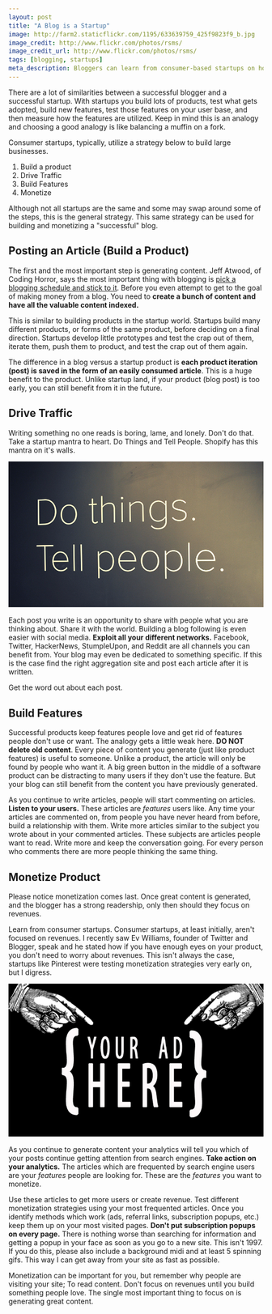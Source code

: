 ```yaml
---
layout: post
title: "A Blog is a Startup"
image: http://farm2.staticflickr.com/1195/633639759_425f9823f9_b.jpg
image_credit: http://www.flickr.com/photos/rsms/
image_credit_url: http://www.flickr.com/photos/rsms/
tags: [blogging, startups]
meta_description: Bloggers can learn from consumer-based startups on how to build something people love.
---
```


There are a lot of similarities between a successful blogger and a successful startup. With startups you build lots of products, test what gets adopted, build new features, test those features on your user base, and then measure how the features are utilized. Keep in mind this is an analogy and choosing a good analogy is like balancing a muffin on a fork.

Consumer startups, typically, utilize a strategy below to build large businesses.

1. Build a product
2. Drive Traffic
3. Build Features
4. Monetize

Although not all startups are the same and some may swap around some of the steps, this is the general strategy. This same strategy can be used for building and monetizing a "successful" blog.

## Posting an Article (Build a Product)

The first and the most important step is generating content. Jeff Atwood, of Coding Horror, says the most important thing with blogging is [pick a blogging schedule and stick to it](http://www.codinghorror.com/blog/2007/10/how-to-achieve-ultimate-blog-success-in-one-easy-step.html). Before you even attempt to get to the goal of making money from a blog. You need to __create a bunch of content and have all the valuable content indexed.__

This is similar to building products in the startup world. Startups build many different products, or forms of the same product, before deciding on a final direction. Startups develop little prototypes and test the crap out of them, iterate them, push them to product, and test the crap out of them again.

The difference in a blog versus a startup product is __each product iteration (post) is saved in the form of an easily consumed article__. This is a huge benefit to the product. Unlike startup land, if your product (blog post) is too early, you can still benefit from it in the future.

## Drive Traffic

Writing something no one reads is boring, lame, and lonely. Don't do that. Take a startup mantra to heart. Do Things and Tell People. Shopify has this mantra on it's walls.

![Do things and tell people](/assets/images/dothingstellpeople.jpeg)

Each post you write is an opportunity to share with people what you are thinking about. Share it with the world. Building a blog following is even easier with social media. __Exploit all your different networks.__ Facebook, Twitter, HackerNews, StumpleUpon, and Reddit are all channels you can benefit from. Your blog may even be dedicated to something specific. If this is the case find the right aggregation site and post each article after it is written.

Get the word out about each post.

## Build Features

Successful products keep features people love and get rid of features people don't use or want. The analogy gets a little weak here. __DO NOT delete old content__. Every piece of content you generate (just like product features) is useful to someone. Unlike a product, the article will only be found by people who want it. A big green button in the middle of a software product can be distracting to many users if they don't use the feature. But your blog can still benefit from the content you have previously generated.

As you continue to write articles, people will start commenting on articles. __Listen to your users.__ These articles are _features_ users like. Any time your articles are commented on, from people you have never heard from before, build a relationship with them. Write more articles similar to the subject you wrote about in your commented articles. These subjects are articles people want to read. Write more and keep the conversation going. For every person who comments there are more people thinking the same thing.

## Monetize Product
Please notice monetization comes last. Once great content is generated, and the blogger has a strong readership, only then should they focus on revenues.

Learn from consumer startups. Consumer startups, at least initially, aren't focused on revenues. I recently saw Ev Williams, founder of Twitter and Blogger, speak and he stated how if you have enough eyes on your product, you don't need to worry about revenues. This isn't always the case, startups like Pinterest were testing monetization strategies very early on, but I digress.

![Your Ad Here!](/assets/images/your_ad_here_banner.jpeg)

As you continue to generate content your analytics will tell you which of your posts continue getting attention from search engines. __Take action on your analytics.__ The articles which are frequented by search engine users are your _features_ people are looking for. These are the _features_ you want to monetize.

Use these articles to get more users or create revenue. Test different monetization strategies using your most frequented articles. Once you identify methods which work (ads, referral links, subscription popups, etc.) keep them up on your most visited pages. __Don't put subscription popups on every page.__ There is nothing worse than searching for information and getting a popup in your face as soon as you go to a new site. This isn't 1997. If you do this, please also include a background midi and at least 5 spinning gifs. This way I can get away from your site as fast as possible.

Monetization can be important for you, but remember why people are visiting your site; To read content. Don't focus on revenues until you build something people love. The single most important thing to focus on is generating great content.